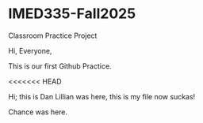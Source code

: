 # IMED335-Fall2025

Classroom Practice Project

Hi, Everyone,

This is our first Github Practice.


<<<<<<< HEAD

Hi; this is Dan
Lillian was here, this is my file now suckas!


Chance was here.

